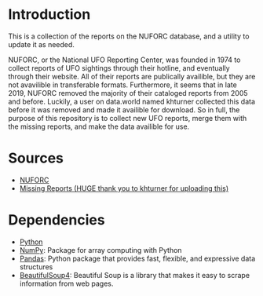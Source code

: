 # Introduction
This is a collection of the reports on the NUFORC database, and a utility to update it as needed. 

NUFORC, or the National UFO Reporting Center, was founded in 1974 to collect reports of UFO sightings through their hotline, and eventually through their website. All of their reports are publically availible, but they are not avavilible in transferable formats. Furthermore, it seems that in late 2019, NUFORC removed the majority of their cataloged reports from 2005 and before. Luckily, a user on data.world named khturner collected this data before it was removed and made it availible for download. So in full, the purpose of this repository is to collect new UFO reports, merge them with the missing reports, and make the data availible for use.

# Sources
- [NUFORC](http://www.nuforc.org/)
- [Missing Reports (HUGE thank you to khturner for uploading this)](https://data.world/khturner/national-ufo-reporting-center-reports)

# Dependencies
- [Python](https://www.python.org/)
- [NumPy](https://pypi.org/project/numpy/): Package for array computing with Python
- [Pandas](https://pypi.org/project/pandas/): Python package that provides fast, flexible, and expressive data structures
- [BeautifulSoup4](https://pypi.org/project/beautifulsoup4/): Beautiful Soup is a library that makes it easy to scrape information from web pages.
